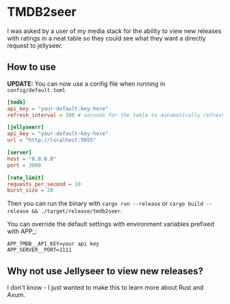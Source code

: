 # TMDB2seer
I was asked by a user of my media stack for the ability to view new releases with ratings in a neat table so they could see what they want a directly request to jellyseer.

## How to use
**UPDATE:**
You can now use a config file when running in `config/default.toml`
```toml
[tmdb]
api_key = "your-default-key-here"
refresh_interval = 300 # seconds for the table to automatically refresh

[jellyseerr]
api_key = "your-default-key-here"
url = "http://localhost:5055"

[server]
host = "0.0.0.0"
port = 3000

[rate_limit]
requests_per_second = 10
burst_size = 20
```

Then you can run the binary with `cargo run --release` or `cargo build --release && ./target/release/tmdb2seer`.

You can override the default settings with environment variables prefixed with APP_:
```
APP_TMDB__API_KEY=your api key
APP_SERVER__PORT=1111
```
## Why not use Jellyseer to view new releases?
I don't know - I just wanted to make this to learn more about Rust and Axum.
